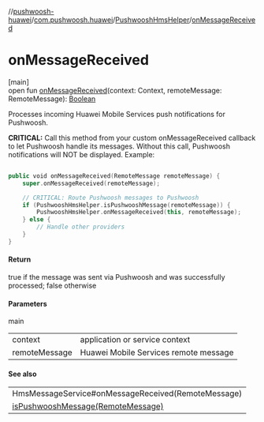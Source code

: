 //[pushwoosh-huawei](../../../index.md)/[com.pushwoosh.huawei](../index.md)/[PushwooshHmsHelper](index.md)/[onMessageReceived](on-message-received.md)

# onMessageReceived

[main]\
open fun [onMessageReceived](on-message-received.md)(context: Context, remoteMessage: RemoteMessage): [Boolean](https://kotlinlang.org/api/latest/jvm/stdlib/kotlin-stdlib/kotlin/-boolean/index.html)

Processes incoming Huawei Mobile Services push notifications for Pushwoosh. 

**CRITICAL:** Call this method from your custom onMessageReceived callback to let Pushwoosh handle its messages. Without this call, Pushwoosh notifications will NOT be displayed.  Example: 

```kotlin

public void onMessageReceived(RemoteMessage remoteMessage) {
    super.onMessageReceived(remoteMessage);

    // CRITICAL: Route Pushwoosh messages to Pushwoosh
    if (PushwooshHmsHelper.isPushwooshMessage(remoteMessage)) {
        PushwooshHmsHelper.onMessageReceived(this, remoteMessage);
    } else {
        // Handle other providers
    }
}

```

#### Return

true if the message was sent via Pushwoosh and was successfully processed; false otherwise

#### Parameters

main

| | |
|---|---|
| context | application or service context |
| remoteMessage | Huawei Mobile Services remote message |

#### See also

| |
|---|
| HmsMessageService#onMessageReceived(RemoteMessage) |
| [isPushwooshMessage(RemoteMessage)](is-pushwoosh-message.md) |
